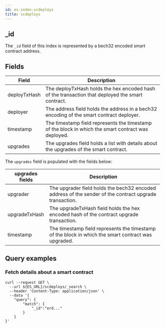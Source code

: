 ```yaml
---
id: es-index-scdeploys
title: scdeploys
---
```


[comment]: # (mx-context)

[comment]: # (mx-context)

## _id

The `_id` field of this index is represented by a bech32 encoded smart contract address.

[comment]: # (mx-context)

## Fields

| Field         | Description                                                                                         |
|---------------|-----------------------------------------------------------------------------------------------------|
| deployTxHash  | The deployTxHash holds the hex encoded hash of the transaction that deployed the smart contract.    |
| deployer      | The address field holds the address in a bech32 encoding of the smart contract deployer.            |
| timestamp     | The timestamp field represents the timestamp of the block in which the smart contract was deployed. |
| upgrades      | The upgrades field holds a list with details about the upgrades of the smart contract.              |

The `upgrades` field is populated with the fields below:

| upgrades fields | Description                                                                                            |
|-----------------|--------------------------------------------------------------------------------------------------------|
| upgrader        | The upgrader field holds the bech32 encoded address of the sender of the contract upgrade transaction. |
| upgradeTxHash   | The upgradeTxHash field holds the hex encoded hash of the contract upgrade transaction.                |
| timestamp       | The timestamp field represents the timestamp of the block in which the smart contract was upgraded.    |

[comment]: # (mx-context)

## Query examples

[comment]: # (mx-context)

### Fetch details about a smart contract

```
curl --request GET \
  --url ${ES_URL}/scdeploys/_search \
  --header 'Content-Type: application/json' \
  --data '{
	"query": {
		"match": {
			"_id":"erd..."
		}
	}
}'
```
